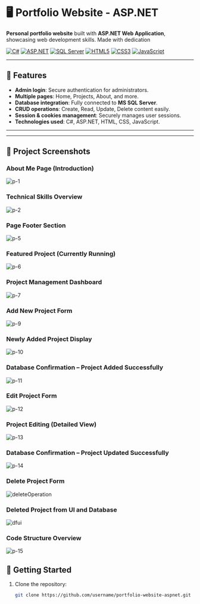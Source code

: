 # 🖥️ Portfolio Website - ASP.NET

**Personal portfolio website** built with **ASP.NET Web Application**, showcasing web development skills. Made with dedication

[![C#](https://img.shields.io/badge/C%23-239120?style=for-the-badge&logo=c-sharp&logoColor=white)](https://docs.microsoft.com/en-us/dotnet/csharp/) 
[![ASP.NET](https://img.shields.io/badge/ASP.NET-512BD4?style=for-the-badge&logo=asp.net&logoColor=white)](https://dotnet.microsoft.com/apps/aspnet)
[![SQL Server](https://img.shields.io/badge/MS_SQL-0078D7?style=for-the-badge&logo=microsoft-sql-server&logoColor=white)](https://www.microsoft.com/en-us/sql-server)
[![HTML5](https://img.shields.io/badge/HTML5-E34F26?style=for-the-badge&logo=html5&logoColor=white)](https://developer.mozilla.org/en-US/docs/Web/HTML)
[![CSS3](https://img.shields.io/badge/CSS3-1572B6?style=for-the-badge&logo=css3&logoColor=white)](https://developer.mozilla.org/en-US/docs/Web/CSS)
[![JavaScript](https://img.shields.io/badge/JavaScript-F7DF1E?style=for-the-badge&logo=javascript&logoColor=black)](https://developer.mozilla.org/en-US/docs/Web/JavaScript)

---

## 🌟 Features

- **Admin login**: Secure authentication for administrators.  
- **Multiple pages**: Home, Projects, About, and more.  
- **Database integration**: Fully connected to **MS SQL Server**.  
- **CRUD operations**: Create, Read, Update, Delete content easily.  
- **Session & cookies management**: Securely manages user sessions.  
- **Technologies used**: C#, ASP.NET, HTML, CSS, JavaScript.

---
---

## 📸 Project Screenshots

### About Me Page (Introduction)  
![p-1](./images/me1.jpg)

### Technical Skills Overview  
![p-2](./images/p2.jpg)

### Page Footer Section  
![p-5](./images/p-5.jpg)

### Featured Project (Currently Running)  
![p-6](./images/p-6.jpg)

### Project Management Dashboard  
![p-7](./images/p-7.jpg)

### Add New Project Form  
![p-9](./images/p-9.jpg)

### Newly Added Project Display  
![p-10](./images/p-10.jpg)

### Database Confirmation – Project Added Successfully  
![p-11](./images/p-11.jpg)

### Edit Project Form  
![p-12](./images/p-12.jpg)

### Project Editing (Detailed View)  
![p-13](./images/p-13.jpg)

### Database Confirmation – Project Updated Successfully  
![p-14](./images/p-14.jpg)
### Delete Project Form  
![deleteOperation](./images/deleteOperation.png)

### Deleted Project from UI  and Database  
![dfui](./images/dfui.png)





### Code Structure Overview  
![p-15](./images/p-15.jpg)

## 🚀 Getting Started

1. Clone the repository:
   ```bash
   git clone https://github.com/username/portfolio-website-aspnet.git
